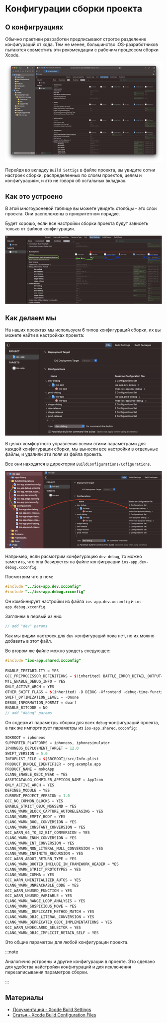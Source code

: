 #  Конфигурации сборки проекта


## О конфигруациях 

Обычно практики разработки предписывают строгое разделение конфигураций от кода. Тем не менее, большинство iOS-разработчиков пытаются совместить эти рекомендации с рабочим процессом сборки Xcode.

![build-settigs](build-configuration/build-configurations-settings.png)

Перейдя во вкладку `Build Settigs` в файле проекта, вы увидите сотни настроек сборки, распределенных по слоям проектов, целям и конфигурациям, и это не говоря об остальных вкладках.


## Как это устроено

В этой многоуроневой таблице вы можете увидеть столбцы - это слои проекта. 
Они расположены в приоритетном порядке. 

Будет хорошо, если все настройки
сборки проекта будут зависеть только от файлов конфигурации. 

![build-settings-levels](build-configuration/build-configurations-params-level.png)

## Как делаем мы
На наших проектах мы используем 6 типов конфигураций сборки, их вы можете найти в настройках проекта:

![build-configuration](build-configuration/build-configurations.png)

В целях комфортного управления всеми этими параметрами для каждой конфигурации сборки, мы вынесли все настройки в отдельные файлы, и удалили эти поля из файла проекта.

Все они находятся в директории `BuildConfigurations/Cofigurations`.

![configuration-combine](build-configuration/build-configurations-combine.png)

Например, если расмотрим конфигурацию `dev-debug`, то можно заметить, что она базируется на файле конфигруации `ios-app.dev-debug.xcconfig`. 

Посмотрим что в нем:
```cpp
#include "../ios-app.dev.xcconfig"
#include "../ios-app.debug.xcconfig"
```

Он комбинирует настройки из файла `ios-app.dev.xcconfig` и `ios-app.debug.xcconfig`. 

Заглянем в первый из них:
```cpp
// add "dev" params
```

Как мы видим настроек для `dev`-конфигураций пока нет, но их можно добавить в этот файл.

Во втором же файле можно увидеть следующее:

```cpp
#include "ios-app.shared.xcconfig"

ENABLE_TESTABILITY = YES
GCC_PREPROCESSOR_DEFINITIONS = $(inherited) BATTLE_ERROR_DETAIL_OUTPUT=1 SR_ENABLE_LOG=1 DEBUG=1
MTL_ENABLE_DEBUG_INFO = YES
ONLY_ACTIVE_ARCH = YES
OTHER_SWIFT_FLAGS = $(inherited) -D DEBUG -Xfrontend -debug-time-function-bodies -Xfrontend -warn-long-function-bodies=500
SWIFT_OPTIMIZATION_LEVEL = -Onone
DEBUG_INFORMATION_FORMAT = dwarf
ENABLE_BITCODE = NO
// add "debug" params
```

Он содержит параметры сборки для всех `debug`-конфигураций проекта, а так же импортирует параметры из `ios-app.shared.xcconfig`:

```cpp
SDKROOT = iphoneos
SUPPORTED_PLATFORMS = iphoneos, iphonesimulator
IPHONEOS_DEPLOYMENT_TARGET = 12.0
SWIFT_VERSION = 5.0
INFOPLIST_FILE = ${SRCROOT}/src/Info.plist
PRODUCT_BUNDLE_IDENTIFIER = org.example.app
PRODUCT_NAME = mokoApp
CLANG_ENABLE_OBJC_WEAK = YES
ASSETCATALOG_COMPILER_APPICON_NAME = AppIcon
ONLY_ACTIVE_ARCH = YES
DEFINES_MODULE = YES
CURRENT_PROJECT_VERSION = 1.0
GCC_NO_COMMON_BLOCKS = YES
ENABLE_STRICT_OBJC_MSGSEND = YES
CLANG_WARN_BLOCK_CAPTURE_AUTORELEASING = YES
CLANG_WARN_EMPTY_BODY = YES
CLANG_WARN_BOOL_CONVERSION = YES
CLANG_WARN_CONSTANT_CONVERSION = YES
GCC_WARN_64_TO_32_BIT_CONVERSION = YES
CLANG_WARN_ENUM_CONVERSION = YES
CLANG_WARN_INT_CONVERSION = YES
CLANG_WARN_NON_LITERAL_NULL_CONVERSION = YES
CLANG_WARN_INFINITE_RECURSION = YES
GCC_WARN_ABOUT_RETURN_TYPE = YES
CLANG_WARN_QUOTED_INCLUDE_IN_FRAMEWORK_HEADER = YES
CLANG_WARN_STRICT_PROTOTYPES = YES
CLANG_WARN_COMMA = YES
GCC_WARN_UNINITIALIZED_AUTOS = YES
CLANG_WARN_UNREACHABLE_CODE = YES
GCC_WARN_UNUSED_FUNCTION = YES
GCC_WARN_UNUSED_VARIABLE = YES
CLANG_WARN_RANGE_LOOP_ANALYSIS = YES
CLANG_WARN_SUSPICIOUS_MOVE = YES
CLANG_WARN__DUPLICATE_METHOD_MATCH = YES
CLANG_WARN_OBJC_LITERAL_CONVERSION = YES
CLANG_WARN_DEPRECATED_OBJC_IMPLEMENTATIONS = YES
GCC_WARN_UNDECLARED_SELECTOR = YES
CLANG_WARN_OBJC_IMPLICIT_RETAIN_SELF = YES
```

Это общие параметры для любой конфигурации проекта.

:::note

Аналогично устроены и другие конфигурации в проекте. Это сделано для удобства найстройки конфигураций и для исключения перезаписывания параметров сборки.

:::

## Материалы

- [Документация - Xcode Build Settings](https://xcodebuildsettings.com)
- [Статья - Xcode Build Configuration Files](https://nshipster.com/xcconfig/)